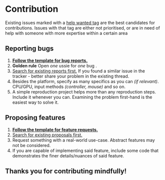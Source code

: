 # Contribution

Existing issues marked with a [help wanted tag](https://github.com/ninetailsrabbit/GodotWizards/labels/help%20wanted) are the best candidates for contributions. Issues with that tag are either not prioritised, or are in need of help with someone with more expertise within a certain area

## Reporting bugs

1. **[Follow the template for bug reports.](https://github.com/ninetailsrabbit/GodotWizards/issues/new?labels=bug&template=bug-report.md)**
2. **Golden rule** Open _one_ ussie for _one_ bug .
3. [Search for existing reports first.](https://github.com/ninetailsrabbit/GodotWizards/issues) If you found a similar issue in the tracker - better share your problem in the existing thread.
4. Besides the platform, specify as many specifics as you can _(if relevant)_. CPU/GPU, input methods _(controller, mouse)_ and so on.
5. A simple reproduction project helps more than any reproduction steps. Include it whenever you can. Examining the problem first-hand is the easiest way to solve it.

## Proposing features

1. **[Follow the template for feature requests.](https://github.com/ninetailsrabbit/GodotWizards/issues/new?labels=enhancement&template=feature-request.md)**
2. [Search for existing proposals first.](https://github.com/ninetailsrabbit/GodotWizards/issues)
3. Request something with a real-world use-case. Abstract features may not be considered.
4. If you are capable of implementing said feature, include some code that demonstrates the finer details/nuances of said feature.

## Thanks you for contributing mindfully!
